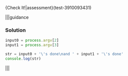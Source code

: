 {Check It!|assessment}(test-3910093431)

|||guidance
### Solution
```javascript
input0 = process.argv[2]
input1 = process.argv[3]

str = input0 + '\'s done\nand ' + input1 + '\'s done'
console.log(str)
```
|||
